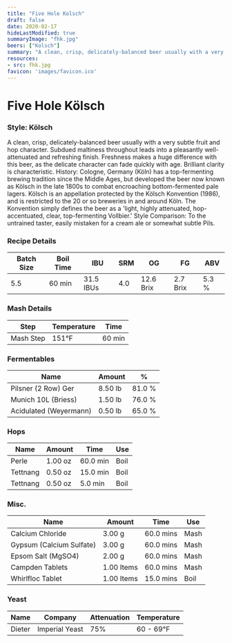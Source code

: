 ```yaml
---
title: "Five Hole Kolsch"
draft: false
date: 2020-02-17
hideLastModified: true
summaryImage: "fhk.jpg"
beers: ["Kolsch"]
summary: "A clean, crisp, delicately-balanced beer usually with a very subtle fruit and hop character. Subdued maltiness throughout leads into a pleasantly well-attenuated and refreshing finish. Freshness makes a huge difference with this beer, as the delicate character can fade quickly with age. Brilliant clarity is characteristic. History: Cologne, Germany (K&#246;ln) has a top-fermenting brewing tradition since the Middle Ages, but developed the beer now known as K&#246;lsch in the late 1800s to combat encroaching bottom-fermented pale lagers. K&#246;lsch is an appellation protected by the K&#246;lsch Konvention (1986), and is restricted to the 20 or so breweries in and around K&#246;ln. The Konvention simply defines the beer as a 'light, highly attenuated, hop-accentuated, clear, top-fermenting Vollbier.'  Style Comparison: To the untrained taster, easily mistaken for a cream ale or somewhat subtle Pils."
resources:
- src: fhk.jpg
favicon: 'images/favicon.ico'
---
```


# Five Hole K&#246;lsch
### Style: K&#246;lsch
A clean, crisp, delicately-balanced beer usually with a very subtle fruit and hop character. Subdued maltiness throughout leads into a pleasantly well-attenuated and refreshing finish. Freshness makes a huge difference with this beer, as the delicate character can fade quickly with age. Brilliant clarity is characteristic. History: Cologne, Germany (K&#246;ln) has a top-fermenting brewing tradition since the Middle Ages, but developed the beer now known as K&#246;lsch in the late 1800s to combat encroaching bottom-fermented pale lagers. K&#246;lsch is an appellation protected by the K&#246;lsch Konvention (1986), and is restricted to the 20 or so breweries in and around K&#246;ln. The Konvention simply defines the beer as a 'light, highly attenuated, hop-accentuated, clear, top-fermenting Vollbier.'  Style Comparison: To the untrained taster, easily mistaken for a cream ale or somewhat subtle Pils.
### Recipe Details
|**Batch Size**|**Boil Time**|**IBU**|**SRM**|**OG**|**FG**|**ABV**|
|--|--|--|--|--|--|--|
|5.5|60 min|31.5 IBUs|4.0|12.6 Brix|2.7 Brix|5.3 %|

### Mash Details
|**Step**|**Temperature**|**Time**|
|--|--|--|
|Mash Step|151&deg;F|60 min|

### Fermentables
|**Name**|**Amount**|**%**|
|--|--|--|
|Pilsner (2 Row) Ger|8.50 lb|81.0 %|
|Munich 10L (Briess)|1.50 lb|76.0 %|
|Acidulated (Weyermann)|0.50 lb|65.0 %|

### Hops
|**Name**|**Amount**|**Time**|**Use**|
|--|--|--|--|
|Perle|1.00 oz|60.0 min|Boil|
|Tettnang|0.50 oz|15.0 min|Boil|
|Tettnang|0.50 oz|5.0 min|Boil|

### Misc.
|**Name**|**Amount**|**Time**|**Use**|
|--|--|--|--|
|Calcium Chloride|3.00 g|60.0 mins|Mash|
|Gypsum (Calcium Sulfate)|3.00 g|60.0 mins|Mash|
|Epsom Salt (MgSO4)|2.00 g|60.0 mins|Mash|
|Campden Tablets|1.00 Items|60.0 mins|Mash|
|Whirlfloc Tablet|1.00 Items|15.0 mins|Boil|

### Yeast
|**Name**|**Company**|**Attenuation**|**Temperature**|
|--|--|--|--|
|Dieter|Imperial Yeast|75%|60 - 69&deg;F|
